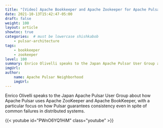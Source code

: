 ```yaml
---
title: "[Video] Apache Bookkeeper and Apache Zookeeper for Apache Pulsar"
date: 2021-10-13T15:42:47-05:00
draft: false
weight: 100
layout: article
showtoc: true
categories:  # must be lowercase shishkabob
    - pulsar-architecture
tags:
    - bookkeeper
    - zookeeper
level: 100
summary: Enrico Olivelli speaks to the Japan Apache Pulsar User Group about how Apache Pulsar uses Apache ZooKeeper and Apache BookKeeper, with a particular focus on how Pulsar guarantees consistency even in spite of common failures in distributed systems.
imgUrl:
author:
    name: Apache Pulsar Neighborhood
    imgUrl:
---
```


Enrico Olivelli speaks to the Japan Apache Pulsar User Group about how Apache Pulsar uses Apache ZooKeeper and Apache BookKeeper, with a particular focus on how Pulsar guarantees consistency even in spite of common failures in distributed systems.

{{< youtube id="PWnO6YQ1HiM" class="youtube" >}}